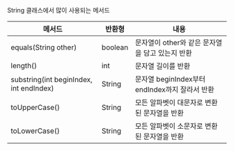 String 클래스에서 많이 사용되는 메서드

| 메서드 | 반환형 | 내용 |
| --- | --- | --- |
| equals(String other) | boolean | 문자열이 other와 같은 문자열을 담고 있는지 반환 |
| length() | int | 문자열 길이를 반환 |
| substring(int beginIndex, int endIndex) | String | 문자열 beginIndex부터 endIndex까지 잘라서 반환 |
| toUpperCase() | String | 모든 알파벳이 대문자로 변환된 문자열을 반환 |
| toLowerCase() | String | 모든 알파벳이 소문자로 변환된 문자열을 반환 |